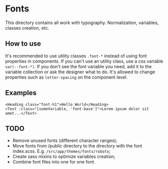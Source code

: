 # Fonts

This directory contains all work with typography. Normalization, variables, classes creation, etc.

## How to use

It's recommended to use utility classes `.font-*` instead of using font properties in components. If you can't use an utility class, use a css variable `var(--font-*)`. If you don't see the font variable you need, add it to the variable collection or ask the designer what to do. It's allowed to change properties such as `letter-spacing` on the component level.

## Examples

```
<Heading class="font-h1">Hello World</Heading>
<Text :class="[someVariable, 'font-base']">Lorem ipsum dolor sit amet...</Text>
```

## TODO

- Remove unused fonts (different character ranges);
- Move fonts from /public directory to the directory with the font index.scss. E.g. `/src/app/themes/fonts/roboto`;
- Create sass mixins to optimize variables creation;
- Combine font files into one for one font.
